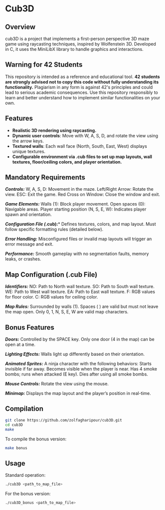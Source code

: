 # Cub3D

## Overview

cub3D is a project that implements a first-person perspective 3D maze game using raycasting techniques, inspired by Wolfenstein 3D. Developed in C, it uses the MiniLibX library to handle graphics and interactions.

## Warning for 42 Students

This repository is intended as a reference and educational tool. **42 students are strongly advised not to copy this code without fully understanding its functionality.** Plagiarism in any form is against 42's principles and could lead to serious academic consequences. Use this repository responsibly to learn and better understand how to implement similar functionalities on your own.

## Features

- **Realistic 3D rendering using raycasting.**
- **Dynamic user controls**: Move with W, A, S, D, and rotate the view using the arrow keys.
- **Textured walls**: Each wall face (North, South, East, West) displays unique textures.
- **Configurable environment via .cub files to set up map layouts, wall textures, floor/ceiling colors, and player orientation.**

## Mandatory Requirements

***Controls:***
    W, A, S, D: Movement in the maze.
    Left/Right Arrow: Rotate the view.
    ESC: Exit the game.
    Red Cross on Window: Close the window and exit.

***Game Elements:***
    Walls (1): Block player movement.
    Open spaces (0): Navigable areas.
    Player starting position (N, S, E, W): Indicates player spawn and orientation.

***Configuration File (*.cub):***
    Defines textures, colors, and map layout.
    Must follow specific formatting rules (detailed below).

***Error Handling:***
    Misconfigured files or invalid map layouts will trigger an error message and exit.

***Performance:***
    Smooth gameplay with no segmentation faults, memory leaks, or crashes.

## Map Configuration (.cub File)

***Identifiers:***
    NO: Path to North wall texture.
    SO: Path to South wall texture.
    WE: Path to West wall texture.
    EA: Path to East wall texture.
    F: RGB values for floor color.
    C: RGB values for ceiling color.

***Map Rules:***
    Surrounded by walls (1).
    Spaces ( ) are valid but must not leave the map open.
    Only 0, 1, N, S, E, W are valid map characters.

## Bonus Features

***Doors:***
    Controlled by the SPACE key.
    Only one door (4 in the map) can be open at a time.

***Lighting Effects:***
    Walls light up differently based on their orientation.

***Animated Sprites:***
    A ninja character with the following behaviors:
        Starts invisible if far away.
        Becomes visible when the player is near.
        Has 4 smoke bombs; runs when attacked (E key).
        Dies after using all smoke bombs.

***Mouse Controls:***
    Rotate the view using the mouse.

***Minimap:***
    Displays the map layout and the player’s position in real-time.

## Compilation

```bash
git clone https://github.com/zolfagharipour/cub3D.git
cd cub3D
make
```

To compile the bonus version:

```bash
make bonus
```
## Usage

Standard operation:

```bash
./cub3D <path_to_map_file>
```
For the bonus version:

```bash
./cub3D_bonus <path_to_map_file>
```
